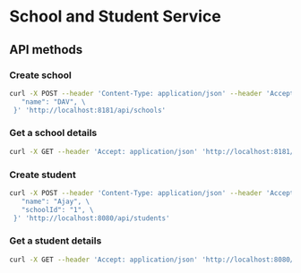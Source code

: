 # School and Student Service
## API methods

### Create school

```bash
curl -X POST --header 'Content-Type: application/json' --header 'Accept: */*' -d '{ \ 
   "name": "DAV", \  
 }' 'http://localhost:8181/api/schools'
```

### Get a school details

```bash
curl -X GET --header 'Accept: application/json' 'http://localhost:8181/api/schools/2'
```

### Create student

```bash
curl -X POST --header 'Content-Type: application/json' --header 'Accept: */*' -d '{ \ 
   "name": "Ajay", \
   "schoolId": "1", \  
 }' 'http://localhost:8080/api/students'
```

### Get a student details

```bash
curl -X GET --header 'Accept: application/json' 'http://localhost:8080/api/students/1'
```
